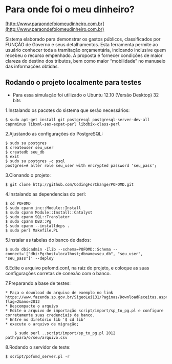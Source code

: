 Para onde foi o meu dinheiro?
======================================

[http://www.paraondefoiomeudinheiro.com.br](http://www.paraondefoiomeudinheiro.com.br)

Sistema elaborado para demonstrar os gastos públicos, classificados por FUNÇÃO de Governo e seus detalhamentos. Esta ferramenta permite ao usuário conhecer toda a tramitação orçamentária, indicando inclusive quem recebeu o recurso empenhado. A proposta é fornecer condições de maior clareza do destino dos tributos, bem como maior “mobilidade” no manuseio das informações obtidas.

Rodando o projeto localmente para testes
---------------------------------------------

* Para essa simulação foi utilizado o Ubuntu 12.10 (Versão Desktop) 32 bits

1.Instalando os pacotes do sistema que serão necessários:

    $ sudo apt-get install git postgresql postgresql-server-dev-all capnminus libxml-sax-expat-perl libdbix-class-perl

2.Ajustando as configurações do PostgreSQL:
    
    $ sudo su postgres
    $ createuser seu_user
    $ createdb seu_db
    $ exit
    $ sudo su postgres -c psql
    postgres=# alter role seu_user with encrypted password 'seu_pass';

3.Clonando o projeto:

    $ git clone http://github.com/CodingForChange/POFOMD.git

4.Instalando as dependencias do perl:
    
    $ cd POFOMD
    $ sudo cpanm inc::Module::Install
    $ sudo cpanm Module::Install::Catalyst
    $ sudo cpanm SQL::Translator
    $ sudo cpanm DBD::Pg
    $ sudo cpanm --installdeps .
    $ sudo perl Makefile.PL

5.Instalar as tabelas do banco de dados:

    $ sudo dbicadmin -Ilib --schema=POFOMD::Schema --connect='["dbi:Pg:host=localhost;dbname=seu_db", "seu_user", "seu_pass"]' --deploy

6.Edite o arquivo pofomd.conf, na raiz do projeto, e coloque as suas configurações corretas de conexão com o banco.

7.Preparando a base de testes:

    * Faça o download do arquivo de exemplo no link https://www.fazenda.sp.gov.br/SigeoLei131/Paginas/DownloadReceitas.aspx?flag=2&ano=2012
    * Descompacte o arquivo
    * Edite o arquivo de importação script/import/sp_to_pg.pl e configure corretamente suas credenciais de banco.
    * Entre no diretório lib '$ cd lib'
    * execute o arquivo de migração;

        $ sudo perl ..script/import/sp_to_pg.pl 2012 path/para/o/seu/arquivo.csv

8.Rodando o servidor de teste:

    $ script/pofomd_server.pl -r
